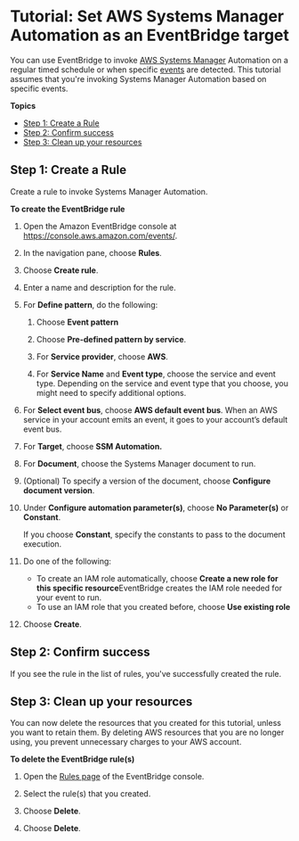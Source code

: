 # Tutorial: Set AWS Systems Manager Automation as an EventBridge target<a name="eb-ssm-automation-as-target"></a>

You can use EventBridge to invoke [AWS Systems Manager](https://docs.aws.amazon.com/systems-manager/latest/userguide/what-is-systems-manager.html) Automation on a regular timed schedule or when specific [events](eb-events.md) are detected\. This tutorial assumes that you're invoking Systems Manager Automation based on specific events\.

**Topics**
+ [Step 1: Create a Rule](#eb-ssm-create-rule)
+ [Step 2: Confirm success](#success)
+ [Step 3: Clean up your resources](#cleanup)

## Step 1: Create a Rule<a name="eb-ssm-create-rule"></a>

Create a rule to invoke Systems Manager Automation\.

**To create the EventBridge rule**

1. Open the Amazon EventBridge console at [https://console\.aws\.amazon\.com/events/](https://console.aws.amazon.com/events/)\.

1. In the navigation pane, choose **Rules**\.

1. Choose **Create rule**\.

1. Enter a name and description for the rule\.

1. For **Define pattern**, do the following:

   1. Choose **Event pattern**

   1. Choose **Pre\-defined pattern by service**\.

   1. For **Service provider**, choose **AWS**\.

   1. For **Service Name** and **Event type**, choose the service and event type\. Depending on the service and event type that you choose, you might need to specify additional options\.

1. For **Select event bus**, choose **AWS default event bus**\. When an AWS service in your account emits an event, it goes to your account’s default event bus\. 

1. For **Target**, choose **SSM Automation\.** 

1. For **Document**, choose the Systems Manager document to run\.

1. \(Optional\) To specify a version of the document, choose **Configure document version**\.

1. Under **Configure automation parameter\(s\)**, choose **No Parameter\(s\)** or **Constant**\. 

   If you choose **Constant**, specify the constants to pass to the document execution\.

1. Do one of the following: 
   + To create an IAM role automatically, choose **Create a new role for this specific resource**EventBridge creates the IAM role needed for your event to run\.
   + To use an IAM role that you created before, choose **Use existing role**

1. Choose **Create**\.

## Step 2: Confirm success<a name="success"></a>

If you see the rule in the list of rules, you've successfully created the rule\.

## Step 3: Clean up your resources<a name="cleanup"></a>

You can now delete the resources that you created for this tutorial, unless you want to retain them\. By deleting AWS resources that you are no longer using, you prevent unnecessary charges to your AWS account\.

**To delete the EventBridge rule\(s\)**

1. Open the [Rules page](https://console.aws.amazon.com/events/home#/rule) of the EventBridge console\.

1. Select the rule\(s\) that you created\.

1. Choose **Delete**\.

1. Choose **Delete**\.